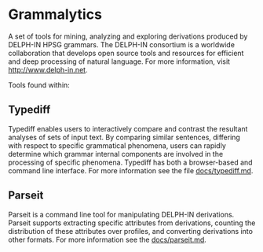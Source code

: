 Grammalytics
============

A set of tools for mining, analyzing and exploring derivations
produced by DELPH-IN HPSG grammars.  The DELPH-IN consortium is a
worldwide collaboration that develops open source tools and
resources for efficient and deep processing of natural language.
For more information, visit http://www.delph-in.net.


Tools found within:

Typediff
--------

Typediff enables users to interactively compare and contrast the
resultant analyses of sets of input text. By comparing similar
sentences, differing with respect to specific grammatical phenomena,
users can rapidly determine which grammar internal components are
involved in the processing of specific phenomena.  Typediff has both a
browser-based and command line interface. For more information see
the file [docs/typediff.md](docs/typediff.md).


Parseit 
-------

Parseit is a command line tool for manipulating DELPH-IN derivations.
Parseit supports extracting specific attributes from derivations,
counting the distribution of these attributes over profiles, and
converting derivations into other formats. For more information see
the [docs/parseit.md](docs/parseit.md).

